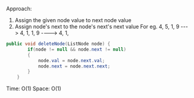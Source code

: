Approach:

1. Assign the given node value to next node value
2. Assign node's next to the node's next's next value
For eg. 4, 5, 1, 9 ---> 4, 1, 1, 9 ----> 4, 1, 
```java
public void deleteNode(ListNode node) {
        if(node != null && node.next != null)
        {
            node.val = node.next.val;
            node.next = node.next.next;
        }
    }
```
Time: O(1)
Space: O(1)